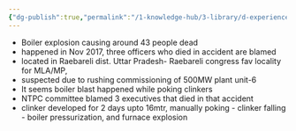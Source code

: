 ```yaml
---
{"dg-publish":true,"permalink":"/1-knowledge-hub/3-library/d-experiences-and-learnings/1-office/1-power-plant-incidents-and-experiences/unchahar-incident/","noteIcon":""}
---
```


- Boiler explosion causing around 43 people dead
- happened in Nov 2017, three officers who died in accident are blamed
- located in Raebareli dist. Uttar Pradesh- Raebareli congress fav locality for MLA/MP,
- suspected due to rushing commissioning of 500MW plant unit-6
- It seems boiler blast happened while poking clinkers
- NTPC committee blamed 3 executives that died in that accident
- clinker developed for 2 days upto 16mtr, manually poking - clinker falling - boiler pressurization, and furnace explosion
